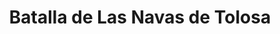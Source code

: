﻿---
title: "Batalla de Las Navas de Tolosa"
permalink: periodes_470.html
layout: periode
dataInici: 1212-07-16
sidebar: periodes
pares:
  - 469:
    title: "Reconquista"
    dataInici: "(722)"
    dataFi: "(1492)"

fills:
jocsPrincipals:
  - title: "Las Navas de Tolosa, 1212"
    bggId: 18687

jocsEscenaris:
jocsEpoca:
  - title: "Men at Arms"
    bggId: 8327
    escenari: "Las Navas de Tolosa"

  - title: "La Reconquista: Edad Media S.VIII – XV"
    bggId: 120423
    escenari: "Las Navas de Tolosa"

jocsEpocaEscenaris:
---
